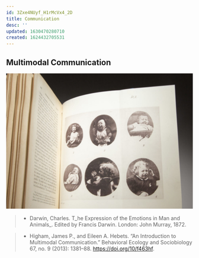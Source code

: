 ```yaml
---
id: 3Zxe4NUyf_H1rMcVx4_2D
title: Communication
desc: ''
updated: 1630470280710
created: 1624432705531
---
```

## Multimodal Communication

![](/assets/images/2021-09-01-14-10-48.png)

>- Darwin, Charles. T_he Expression of the Emotions in Man and Animals_. Edited by Francis Darwin. London: John Murray, 1872.

>- Higham, James P., and Eileen A. Hebets. “An Introduction to Multimodal Communication.” Behavioral Ecology and Sociobiology 67, no. 9 (2013): 1381–88. https://doi.org/10/f463hf.

